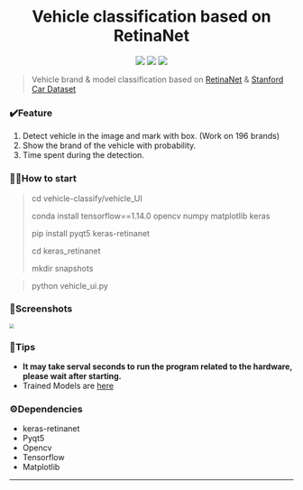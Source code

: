 <p align="center">
  <h1 align="center">Vehicle classification based on RetinaNet</h1>
  <p align="center">
    <a href="LICENSE"><img src="https://img.shields.io/github/license/joey66666/vehicle-classify?color=blue&style=flat-square"></a>
    <a href="https://github.com/joey66666/vehicle-classify/"><img src="https://img.shields.io/badge/Platform-Mac%20%7C%20Windows%20%7C%20Linux%20-brightgreen?color=red&style=flat-square"></a>
    <a href="http://hits.dwyl.io/joey66666/vehicle-classify" alt="hit count"><img src="http://hits.dwyl.io/joey66666/vehicle-classify.svg?style=flat-square" /></a> 
  </p>
</p>


> Vehicle brand &amp; model classification based on [RetinaNet](https://github.com/fizyr/keras-retinanet) & [Stanford Car Dataset](https://ai.stanford.edu/~jkrause/cars/car_dataset.html)

### ✔️Feature

1. Detect vehicle in the image and mark with box. (Work on 196 brands)
2. Show the brand of the vehicle with probability.
3. Time spent during the detection.

### 👋🏻How to start
> 
> cd vehicle-classify/vehicle_UI
>
> conda install tensorflow==1.14.0 opencv numpy matplotlib keras
>
> pip install pyqt5 keras-retinanet 
> 
> cd keras_retinanet
>
> mkdir snapshots

> python vehicle_ui.py

### 📸Screenshots

<img src="pics/ui_en.png" style="zoom:50%;" />

### 📃Tips

- **It may take serval seconds to run the program related to the hardware, please wait after starting.**
- Trained Models are [here](https://github.com/joey66666/vehicle-classify/releases)

### ⚙️Dependencies 

- keras-retinanet
- Pyqt5
- Opencv
- Tensorflow
- Matplotlib

---

